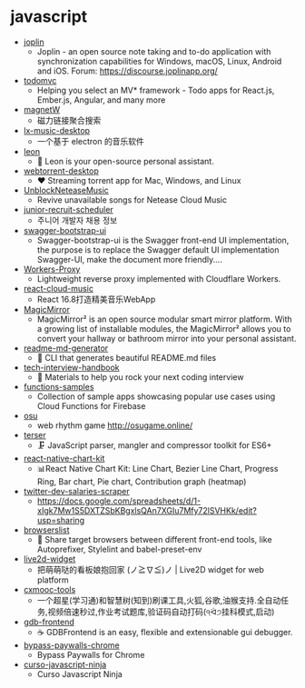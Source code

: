 # javascript
- [joplin](https://github.com/laurent22/joplin)
  - Joplin - an open source note taking and to-do application with synchronization capabilities for Windows, macOS, Linux, Android and iOS. Forum: https://discourse.joplinapp.org/
- [todomvc](https://github.com/tastejs/todomvc)
  - Helping you select an MV* framework - Todo apps for React.js, Ember.js, Angular, and many more
- [magnetW](https://github.com/xiandanin/magnetW)
  - 磁力链接聚合搜索
- [lx-music-desktop](https://github.com/lyswhut/lx-music-desktop)
  - 一个基于 electron 的音乐软件
- [leon](https://github.com/leon-ai/leon)
  - 🧠 Leon is your open-source personal assistant.
- [webtorrent-desktop](https://github.com/webtorrent/webtorrent-desktop)
  - ❤️ Streaming torrent app for Mac, Windows, and Linux
- [UnblockNeteaseMusic](https://github.com/nondanee/UnblockNeteaseMusic)
  - Revive unavailable songs for Netease Cloud Music
- [junior-recruit-scheduler](https://github.com/jojoldu/junior-recruit-scheduler)
  - 주니어 개발자 채용 정보
- [swagger-bootstrap-ui](https://github.com/xiaoymin/swagger-bootstrap-ui)
  - Swagger-bootstrap-ui is the Swagger front-end UI implementation, the purpose is to replace the Swagger default UI implementation Swagger-UI, make the document more friendly....
- [Workers-Proxy](https://github.com/Siujoeng-Lau/Workers-Proxy)
  - Lightweight reverse proxy implemented with Cloudflare Workers.
- [react-cloud-music](https://github.com/sanyuan0704/react-cloud-music)
  - React 16.8打造精美音乐WebApp
- [MagicMirror](https://github.com/MichMich/MagicMirror)
  - MagicMirror² is an open source modular smart mirror platform. With a growing list of installable modules, the MagicMirror² allows you to convert your hallway or bathroom mirror into your personal assistant.
- [readme-md-generator](https://github.com/kefranabg/readme-md-generator)
  - 📄 CLI that generates beautiful README.md files
- [tech-interview-handbook](https://github.com/yangshun/tech-interview-handbook)
  - 💯 Materials to help you rock your next coding interview
- [functions-samples](https://github.com/firebase/functions-samples)
  - Collection of sample apps showcasing popular use cases using Cloud Functions for Firebase
- [osu](https://github.com/111116/osu)
  - web rhythm game http://osugame.online/
- [terser](https://github.com/terser/terser)
  - 🗜 JavaScript parser, mangler and compressor toolkit for ES6+
- [react-native-chart-kit](https://github.com/indiespirit/react-native-chart-kit)
  - 📊React Native Chart Kit: Line Chart, Bezier Line Chart, Progress Ring, Bar chart, Pie chart, Contribution graph (heatmap)
- [twitter-dev-salaries-scraper](https://github.com/mathdroid/twitter-dev-salaries-scraper)
  - https://docs.google.com/spreadsheets/d/1-xIgk7Mw1S5DXTZSbKBgxlsQAn7XGIu7Mfy72lSVHKk/edit?usp=sharing
- [browserslist](https://github.com/browserslist/browserslist)
  - 🦔 Share target browsers between different front-end tools, like Autoprefixer, Stylelint and babel-preset-env
- [live2d-widget](https://github.com/stevenjoezhang/live2d-widget)
  - 把萌萌哒的看板娘抱回家 (ノ≧∇≦)ノ | Live2D widget for web platform
- [cxmooc-tools](https://github.com/CodFrm/cxmooc-tools)
  - 一个超星(学习通)和智慧树(知到)刷课工具,火狐,谷歌,油猴支持.全自动任务,视频倍速秒过,作业考试题库,验证码自动打码(੧ᐛ੭挂科模式,启动)
- [gdb-frontend](https://github.com/rohanrhu/gdb-frontend)
  - ☕ GDBFrontend is an easy, flexible and extensionable gui debugger.
- [bypass-paywalls-chrome](https://github.com/iamadamdev/bypass-paywalls-chrome)
  - Bypass Paywalls for Chrome
- [curso-javascript-ninja](https://github.com/da2k/curso-javascript-ninja)
  - Curso Javascript Ninja
